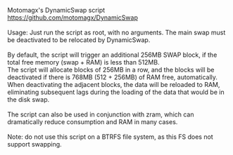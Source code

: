 Motomagx's DynamicSwap script <br>
https://github.com/motomagx/DynamicSwap <br>
 <br>
Usage: Just run the script as root, with no arguments. The main swap must be deactivated to be relocated by DynamicSwap. <br>
 <br>
By default, the script will trigger an additional 256MB SWAP block, if the total free memory (swap + RAM) is less than 512MB. <br>
The script will allocate blocks of 256MB in a row, and the blocks will be deactivated if there is 768MB (512 + 256MB) of RAM free, automatically. <br>
When deactivating the adjacent blocks, the data will be reloaded to RAM, eliminating subsequent lags during the loading of the data that would be in the disk swap. <br>
 <br>
The script can also be used in conjunction with zram, which can dramatically reduce consumption and RAM in many cases. <br>
<br>
Note: do not use this script on a BTRFS file system, as this FS does not support swapping.
